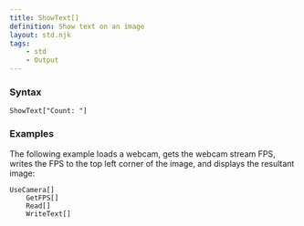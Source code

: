 ```yaml
---
title: ShowText[]
definition: Show text on an image
layout: std.njk
tags:
    - std
    - Output
---
```


### Syntax

```
ShowText["Count: "]
```

### Examples

The following example loads a webcam, gets the webcam stream FPS, writes the FPS to the top left corner of the image, and displays the resultant image:

```
UseCamera[]
    GetFPS[]
    Read[]
    WriteText[]
```